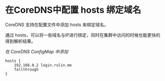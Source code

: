 # 在CoreDNS中配置 hosts 绑定域名

CoreDNS 支持在配置文件中添加 hosts 来绑定域名。



通过 hosts，可以将一些域名与IP进行绑定，同时在集群中访问的时候也能更快的得到解析结果。



*在 CoreDNS ConfigMap 中添加*

```shell
hosts {
    192.168.0.2	login.rulin.me
    fallthrough
}
```

